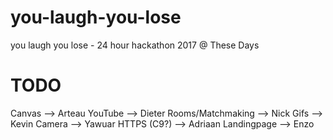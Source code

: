 # you-laugh-you-lose
you laugh you lose - 24 hour hackathon 2017 @ These Days

# TODO
Canvas --> Arteau
YouTube --> Dieter
Rooms/Matchmaking --> Nick
Gifs --> Kevin
Camera --> Yawuar
HTTPS (C9?) --> Adriaan
Landingpage --> Enzo